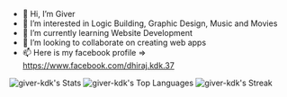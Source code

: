 - 👋 Hi, I’m Giver
- 👀 I’m interested in Logic Building, Graphic Design, Music and Movies
- 🌱 I’m currently learning Website Development
- 💞️ I’m looking to collaborate on creating web apps
- 📫 Here is my facebook profile => https://www.facebook.com/dhiraj.kdk.37

<!---
giver-kdk/giver-kdk is a ✨ special ✨ repository because its `README.md` (this file) appears on your GitHub profile.
You can click the Preview link to take a look at your changes.
--->
![giver-kdk's Stats](https://github-readme-stats.vercel.app/api?username=giver-kdk&theme=radical&show_icons=true&hide_border=true&count_private=true)
![giver-kdk's Top Languages](https://github-readme-stats.vercel.app/api/top-langs/?username=giver-kdk&theme=radical&show_icons=true&hide_border=true&layout=compact)
![giver-kdk's Streak](https://github-readme-streak-stats.herokuapp.com/?user=giver-kdk&theme=radical&hide_border=true)
